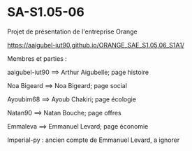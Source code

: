 # SA-S1.05-06
Projet de présentation de l'entreprise Orange

https://aaigubel-iut90.github.io/ORANGE_SAE_S1.05.06_S1A1/


Membres et parties :

aaigubel-iut90 ==> Arthur Aigubelle; page histoire

Noa Bigeard ==> Noa Bigeard; page social

Ayoubim68 ==> Ayoub Chakiri; page écologie

Natan90 ==> Natan Bouche; page offres

Emmaleva ==> Emmanuel Levard; page économie

Imperial-py : ancien compte de Emmanuel Levard, a ignorer
